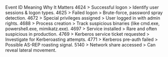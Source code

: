 Event ID	Meaning	Why It Matters
4624 > Successful logon	> Identify user sessions & logon types.
4625 > Failed logon	> Brute-force, password spray detection.
4672 > Special privileges assigned > User logged in with admin rights.
4688 > Process creation > Track suspicious binaries (like cmd.exe, powershell.exe, mimikatz.exe).
4697 > Service installed > Rare and often suspicious in production.
4769 > Kerberos service ticket requested > Investigate for Kerberoasting attempts.
4771 > Kerberos pre-auth failed	> Possible AS-REP roasting signal.
5140 > Network share accessed	> Can reveal lateral movement.
